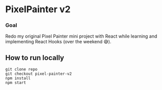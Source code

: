 PixelPainter v2
============

### Goal 
Redo my original Pixel Painter mini project with React while learning and implementing React Hooks (over the weekend 😅).


## How to run locally
```
git clone repo
git checkout pixel-painter-v2
npm install
npm start
```

